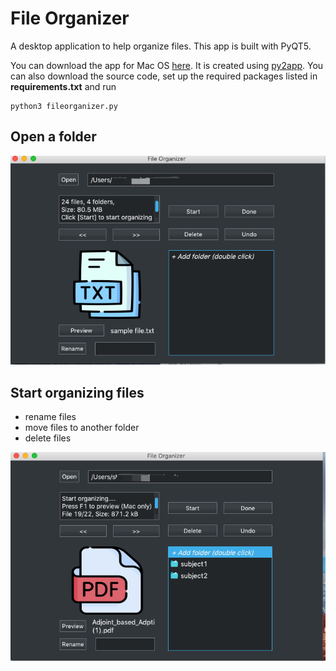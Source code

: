 # File Organizer

A desktop application to help organize files. This app is built with PyQT5. 

You can download the app for Mac OS  [here](https://drive.google.com/file/d/15xY_SiSZC7eC1b1thD1UO2chx8iPkElQ/view?usp=sharing). It is created using [py2app](https://py2app.readthedocs.io/en/latest/).  You can also download the source code, set up the required packages listed in **requirements.txt** and run
```
python3 fileorganizer.py
```

## Open a folder

![](./img/1.png)


## Start organizing files
- rename files
- move files to another folder
- delete files

![](./img/2.png)